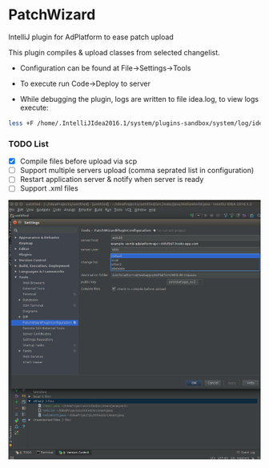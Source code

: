 # PatchWizard
IntelliJ plugin for AdPlatform to ease patch upload 

This plugin compiles & upload classes from selected changelist.

- Configuration can be found at File->Settings->Tools

- To execute run Code->Deploy to server

- While debugging the plugin, logs are written to file idea.log, to view logs execute:

```sh
less +F /home/.IntelliJIdea2016.1/system/plugins-sandbox/system/log/idea.log
```

### TODO List

- [x] Compile files before upload via scp 
- [ ] Support multiple servers upload (comma seprated list in configuration)
- [ ] Restart application server & notify when server is ready
- [ ] Support .xml files

![alt tag](https://raw.githubusercontent.com/startappdev/PatchWizard/master/resources/screenshot001.png)
